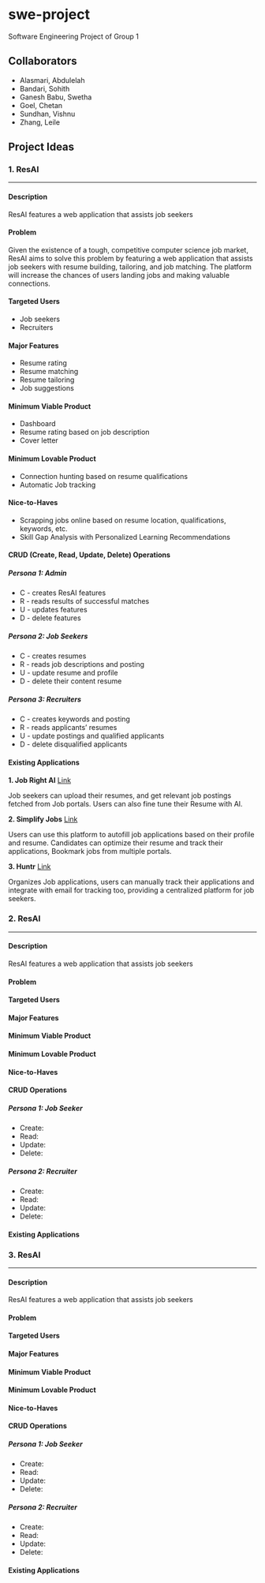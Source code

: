 # swe-project
Software Engineering Project of Group 1
## Collaborators
- Alasmari, Abdulelah
- Bandari, Sohith
- Ganesh Babu, Swetha
- Goel, Chetan
- Sundhan, Vishnu
- Zhang, Leile

## Project Ideas
### 1. ResAI
---
#### Description
ResAI features a web application that assists job seekers

#### Problem

Given the existence of a tough, competitive computer science job market, ResAI aims to solve this problem by featuring a web application that assists job seekers with resume building, tailoring, and job matching. The platform will increase the chances of users landing jobs and making valuable connections.


#### Targeted Users

- Job seekers
- Recruiters

#### Major Features

- Resume rating
- Resume matching
- Resume tailoring
- Job suggestions


#### Minimum Viable Product

- Dashboard
- Resume rating based on job description
- Cover letter


#### Minimum Lovable Product
- Connection hunting based on resume qualifications
- Automatic Job tracking
  
#### Nice-to-Haves
- Scrapping jobs online based on resume location, qualifications, keywords, etc.
- Skill Gap Analysis with Personalized Learning Recommendations

#### CRUD (Create, Read, Update, Delete) Operations
##### Persona 1: Admin
- C - creates ResAI features
- R - reads results of successful matches
- U - updates features
- D - delete features

##### Persona 2: Job Seekers

- C - creates resumes
- R - reads job descriptions and posting
- U - update resume and profile
- D - delete their content resume

##### Persona 3: Recruiters

- C - creates keywords and posting
- R - reads applicants’ resumes 
- U - update postings and qualified applicants
- D - delete disqualified applicants

#### Existing Applications
**1. Job Right AI** [Link](https://jobright.ai/)

Job seekers can upload their resumes, and get relevant job postings fetched from Job portals. Users can also fine tune their Resume with AI.

**2. Simplify Jobs** [Link](https://simplify.jobs/)

Users can use this platform to autofill job applications based on their profile and resume. Candidates can optimize their resume and track their applications, Bookmark jobs from multiple portals.


**3. Huntr** [Link](https://huntr.co/)

Organizes Job applications, users can manually track their applications and integrate with email for tracking too, providing a centralized platform for job seekers.


### 2. ResAI
---
#### Description
ResAI features a web application that assists job seekers

#### Problem

#### Targeted Users

#### Major Features

#### Minimum Viable Product

#### Minimum Lovable Product

#### Nice-to-Haves

#### CRUD Operations
##### Persona 1: Job Seeker
- Create:
- Read:
- Update:
- Delete:

##### Persona 2: Recruiter
- Create:
- Read:
- Update:
- Delete:

#### Existing Applications

### 3. ResAI
---
#### Description
ResAI features a web application that assists job seekers

#### Problem

#### Targeted Users

#### Major Features

#### Minimum Viable Product

#### Minimum Lovable Product

#### Nice-to-Haves

#### CRUD Operations
##### Persona 1: Job Seeker
- Create:
- Read:
- Update:
- Delete:

##### Persona 2: Recruiter
- Create:
- Read:
- Update:
- Delete:

#### Existing Applications



